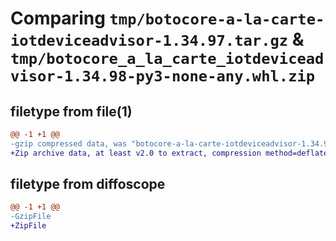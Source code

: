# Comparing `tmp/botocore-a-la-carte-iotdeviceadvisor-1.34.97.tar.gz` & `tmp/botocore_a_la_carte_iotdeviceadvisor-1.34.98-py3-none-any.whl.zip`

## filetype from file(1)

```diff
@@ -1 +1 @@
-gzip compressed data, was "botocore-a-la-carte-iotdeviceadvisor-1.34.97.tar", last modified: Fri May  3 01:04:39 2024, max compression
+Zip archive data, at least v2.0 to extract, compression method=deflate
```

## filetype from diffoscope

```diff
@@ -1 +1 @@
-GzipFile
+ZipFile
```

